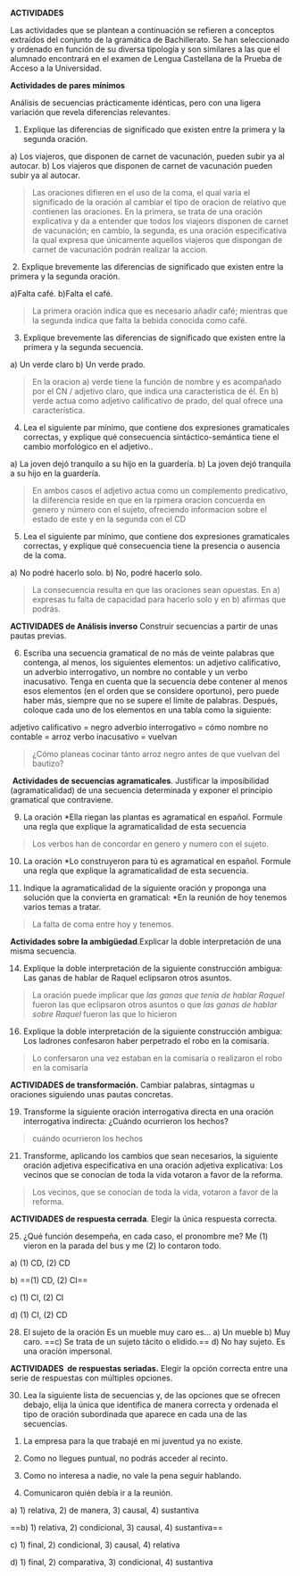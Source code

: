 **ACTIVIDADES**

Las actividades que se plantean a continuación se refieren a conceptos extraídos del conjunto de la gramática de Bachillerato. Se han seleccionado y ordenado en función de su diversa tipología y son similares a las que el alumnado encontrará en el examen de Lengua Castellana de la Prueba de Acceso a la Universidad.

**Actividades de pares mínimos**

Análisis de secuencias prácticamente idénticas, pero con una ligera variación que revela diferencias relevantes.

1. Explique las diferencias de significado que existen entre la primera y la segunda oración.

a) Los viajeros, que disponen de carnet de vacunación, pueden subir ya al autocar.
b) Los viajeros que disponen de carnet de vacunación pueden subir ya al autocar.

> Las oraciones difieren en el uso de la coma, el qual varia el significado de la oración al cambiar el tipo de oracion de relativo que contienen las oraciones. En la primera, se trata de una oración explicativa y da a entender que todos los viajeors disponen de carnet de vacunación; en cambio, la segunda, es una oración especificativa la qual expresa que únicamente aquellos viajeros que dispongan de carnet de vacunación podrán realizar la accion.

 2. Explique brevemente las diferencias de significado que existen entre la primera y la segunda oración.

a)Falta café.
b)Falta el café.

> La primera oración indica que es necesario añadir café; mientras que la segunda indica que falta la bebida conocida como café.

3. Explique brevemente las diferencias de significado que existen entre la primera y la segunda secuencia.

a) Un verde claro
b) Un verde prado.

> En la oracion a) verde tiene la función de nombre y es acompañado por el CN / adjetivo claro, que indica una característica de él. En b) verde actua como adjetivo calificativo de prado, del qual ofrece una característica.

4. Lea el siguiente par mínimo, que contiene dos expresiones gramaticales correctas, y explique qué consecuencia sintáctico-semántica tiene el cambio morfológico en el adjetivo..

a) La joven dejó tranquilo a su hijo en la guardería.
b) La joven dejó tranquila a su hijo en la guardería.

> En ambos casos el adjetivo actua como un complemento predicativo, la diiferencia reside en que en la rpimera oracion concuerda en genero y número con el sujeto, ofreciendo informacion sobre el estado de este y en la segunda con el CD

5. Lea el siguiente par mínimo, que contiene dos expresiones gramaticales correctas, y explique qué consecuencia tiene la presencia o ausencia de la coma.

a) No podré hacerlo solo.
b) No, podré hacerlo solo.

> La consecuencia resulta en que las oraciones sean opuestas. En a) expresas tu falta de capacidad para hacerlo solo y en b) afirmas que podrás.

**ACTIVIDADES de Análisis inverso** Construir secuencias a partir de unas pautas previas.

6. Escriba una secuencia gramatical de no más de veinte palabras que contenga, al menos, los siguientes elementos: un adjetivo calificativo, un adverbio interrogativo, un nombre no contable y un verbo inacusativo. Tenga en cuenta que la secuencia debe contener al menos esos elementos (en el orden que se considere oportuno), pero puede haber más, siempre que no se supere el límite de palabras. Después, coloque cada uno de los elementos en una tabla como la siguiente:

adjetivo calificativo = negro
adverbio interrogativo = cómo
nombre no contable = arroz
verbo inacusativo = vuelvan

>¿Cómo planeas cocinar tánto arroz negro antes de que vuelvan del bautizo?

 **Actividades de secuencias agramaticales**. Justificar la imposibilidad (agramaticalidad) de una secuencia determinada y exponer el principio gramatical que contraviene.

9. La oración *Ella riegan las plantas es agramatical en español. Formule una regla que explique la agramaticalidad de esta secuencia

> Los verbos han de concordar en genero y numero con el sujeto.

10. La oración *Lo construyeron para tú es agramatical en español. Formule una regla que explique la agramaticalidad de esta secuencia.



11. Indique la agramaticalidad de la siguiente oración y proponga una solución que la convierta en gramatical: *En la reunión de hoy tenemos varios temas a tratar.

>La falta de coma entre hoy y tenemos.

**Actividades sobre la ambigüedad**.Explicar la doble interpretación de una misma secuencia.

14. Explique la doble interpretación de la siguiente construcción ambigua: Las ganas de hablar de Raquel eclipsaron otros asuntos.

> La oración puede implicar que *las ganas que tenía de hablar Raquel* fueron las que eclipsaron otros asuntos o que *las ganas de hablar sobre Raquel* fueron las que lo hicieron

16. Explique la doble interpretación de la siguiente construcción ambigua: Los ladrones confesaron haber perpetrado el robo en la comisaría.

> Lo confersaron una vez estaban en la comisaría o realizaron el robo en la comisaría

**ACTIVIDADES de transformación.** Cambiar palabras, sintagmas u oraciones siguiendo unas pautas concretas.

19. Transforme la siguiente oración interrogativa directa en una oración interrogativa indirecta: ¿Cuándo ocurrieron los hechos?

>cuándo ocurrieron los hechos

21. Transforme, aplicando los cambios que sean necesarios, la siguiente oración adjetiva especificativa en una oración adjetiva explicativa: Los vecinos que se conocían de toda la vida votaron a favor de la reforma.

>Los vecinos, que se conocían de toda la vida, votaron a favor de la reforma.

**ACTIVIDADES de respuesta cerrada**. Elegir la única respuesta correcta.

25. ¿Qué función desempeña, en cada caso, el pronombre me? Me (1) vieron en la parada del bus y me (2) lo contaron todo.

a) (1) CD, (2) CD

b) ==(1) CD, (2) CI==

c) (1) CI, (2) CI

d) (1) CI, (2) CD

28. El sujeto de la oración Es un mueble muy caro es… a) Un mueble b) Muy caro. ==c) Se trata de un sujeto tácito o elidido.== d) No hay sujeto. Es una oración impersonal.

**ACTIVIDADES  de respuestas seriadas.** Elegir la opción correcta entre una serie de respuestas con múltiples opciones.

30. Lea la siguiente lista de secuencias y, de las opciones que se ofrecen debajo, elija la única que identifica de manera correcta y ordenada el tipo de oración subordinada que aparece en cada una de las secuencias.

1) La empresa para la que trabajé en mi juventud ya no existe.

2) Como no llegues puntual, no podrás acceder al recinto.

3) Como no interesa a nadie, no vale la pena seguir hablando.

4) Comunicaron quién debía ir a la reunión.

a) 1) relativa, 2) de manera, 3) causal, 4) sustantiva

==b) 1) relativa, 2) condicional, 3) causal, 4) sustantiva==

c) 1) final, 2) condicional, 3) causal, 4) relativa

d) 1) final, 2) comparativa, 3) condicional, 4) sustantiva